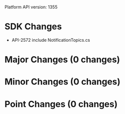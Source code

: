 Platform API version: 1355


# SDK Changes

* API-2572 include NotificationTopics.cs

# Major Changes (0 changes)


# Minor Changes (0 changes)


# Point Changes (0 changes)
